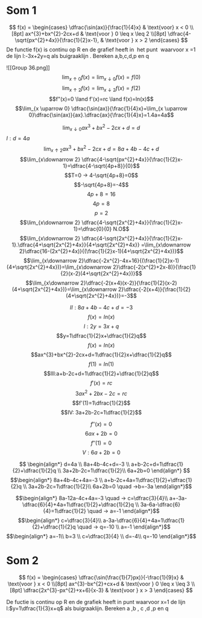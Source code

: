 
# Som 1

$$
f(x) =
\begin{cases}
\dfrac{\sin(ax)}{\frac{1}{4}x} & \text{voor} x < 0 \\[8pt]
ax^{3}+bx^{2}-2cx+d & \text{voor } 0 \leq x  \leq 2 \\[8pt]
\dfrac{4-\sqrt{px^{2}+4x}}{\frac{1}{2}x-1}, & \text{voor  } x > 2
\end{cases}
$$
 De functie f(x) is continu op R en de grafief heeft in  het punt  waarvoor x =1 de lijn l:-3x+2y=q als buigraaklijn . Bereken a,b,c,d,p en q


![[Group 36.png]]
$$\lim_{x \uparrow 0} f(x)=\lim_{x \downarrow 0} f(x)=f(0)$$
$$\lim_{x \uparrow 2} f(x)=\lim_{x \downarrow 2} f(x)=f(2)$$
$$f"(x)=0 \land f'(x)=rc \land f(x)=ln(x)$$
$$$$
$$\lim_{x \uparrow 0} \dfrac{\sin(ax)}{\frac{1}{4}x}=\lim_{x \uparrow 0}\dfrac{\sin(ax)}{ax}.\dfrac{ax}{\frac{1}{4}x}=1.4a=4a$$
$$$$

$$\lim_{x \downarrow 0} ax^{3}+bx^{2}-2cx+d=d$$
$I:d=4a$
$$\lim_{x \uparrow 2}  ax^{3}+bx^{2}-2cx+d= 8a+4b-4c+d$$
$$\lim_{x\downarrow 2} \dfrac{4-\sqrt{px^{2}+4x}}{\frac{1}{2}x-1}=\dfrac{4-\sqrt{4p+8}}{0}$$
$$T=0 -> 4-\sqrt{4p+8}=0$$
$$-\sqrt{4p+8}=-4$$
$$4p+8=16$$
$$4p=8$$
$$p=2$$
$$\lim_{x\downarrow 2} \dfrac{4-\sqrt{2x^{2}+4x}}{\frac{1}{2}x-1}=\dfrac{0}{0} N.O$$
$$\lim_{x\downarrow 2} \dfrac{4-\sqrt{2x^{2}+4x}}{\frac{1}{2}x-1}.\dfrac{4+\sqrt{2x^{2}+4x}}{4+\sqrt{2x^{2}+4x}} =\lim_{x\downarrow 2}\dfrac{16-(2x^{2}+4x)}{(\frac{1}{2}x-1)(4+\sqrt{2x^{2}+4x})}$$
$$\lim_{x\downarrow 2}\dfrac{-2x^{2}-4x+16}{(\frac{1}{2}x-1)(4+\sqrt{2x^{2}+4x})}=\lim_{x\downarrow 2}\dfrac{-2(x^{2}+2x-8)}{\frac{1}{2}(x-2)(4+\sqrt{2x^{2}+4x})}$$
$$\lim_{x\downarrow 2}\dfrac{-2(x+4)(x-2)}{\frac{1}{2}(x-2)(4+\sqrt{2x^{2}+4x})}=\lim_{x\downarrow 2}\dfrac{-2(x+4)}{\frac{1}{2}(4+\sqrt{2x^{2}+4x})}=-3$$

$$II:8a+4b-4c+d=-3$$
$$f(x)=ln(x)$$
$$l:2y=3x+q$$
$$y=1\dfrac{1}{2}x+\dfrac{1}{2}q$$
$$f(x)=ln(x)$$
$$ax^{3}+bx^{2}-2cx+d=1\dfrac{1}{2}x+\dfrac{1}{2}q$$
$$f(1)=ln(1)$$
$$III:a+b-2c+d=1\dfrac{1}{2}+\dfrac{1}{2}q$$
$$f'(x)=rc$$
$$3ax^{2}+2bx-2c=rc$$
$$f'(1)=1\dfrac{1}{2}$$
$$IV: 3a+2b-2c=1\dfrac{1}{2}$$

$$f''(x)=0$$
$$6ax+2b=0$$
$$f''(1)=0$$
$$V: 6a+2b=0$$

$$$$
$$
\begin{align*}
d=4a \\
8a+4b-4c+d=-3 \\
a+b-2c+d=1\dfrac{1}{2}+\dfrac{1}{2}q \\
 3a+2b-2c=1\dfrac{1}{2}\\
 6a+2b=0
\end{align*}
$$
$$\begin{align*}
8a+4b-4c+4a=-3 \\
a+b-2c+4a=1\dfrac{1}{2}+\dfrac{1}{2}q \\
 3a+2b-2c=1\dfrac{1}{2}\\
 6a+2b=0 \quad ->b=-3a
\end{align*}$$


$$\begin{align*}
8a-12a-4c+4a=-3 \quad -> c=\dfrac{3}{4}\\
a+-3a-\dfrac{6}{4}+4a=1\dfrac{1}{2}+\dfrac{1}{2}q \\
 3a-6a-\dfrac{6}{4}=1\dfrac{1}{2} \quad -> a=-1
\end{align*}$$
$$\begin{align*}
 c=\dfrac{3}{4}\\
a-3a-\dfrac{6}{4}+4a=1\dfrac{1}{2}+\dfrac{1}{2}q \quad -> q=-10 \\
 a=-1
\end{align*}$$
$$\begin{align*}
a=-1\\
b=3 \\
c=\dfrac{3}{4} \\
d=-4\\
q=-10
\end{align*}$$
# Som 2

$$
f(x) =
\begin{cases}
\dfrac{\sin(\frac{1}{7}px)}{-\frac{1}{9}x} & \text{voor } x < 0 \\[8pt]
ax^{3}-bx^{2}+cx+d & \text{voor } 0 \leq x  \leq 3 \\[8pt]
\dfrac{2x^{3}-px^{2}+x+6}{x-3} & \text{voor  } x > 3
\end{cases}
$$


De fuctie is continu op R en de grafiek heeft in punt waarvoor x=1 de lijn l:$y=1\dfrac{1}{3}x+q$  als buigraaklijn.
Bereken a ,b , c ,d ,p en q